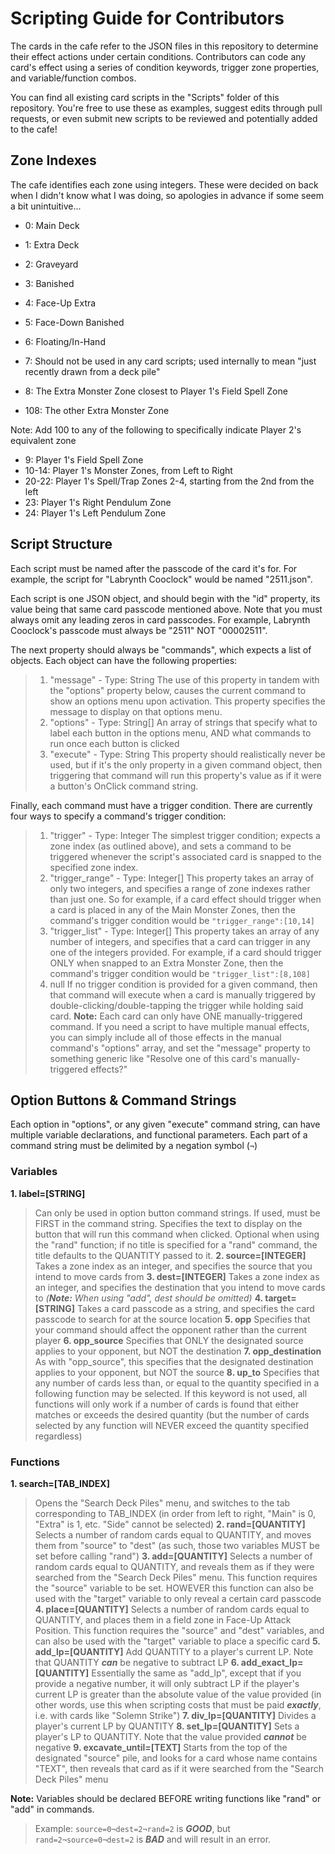 # Scripting Guide for Contributors
The cards in the cafe refer to the JSON files in this repository to determine their effect actions under certain conditions. Contributors can code any card's effect using a series of condition keywords, trigger zone properties, and variable/function combos.

You can find all existing card scripts in the "Scripts" folder of this repository. You're free to use these as examples, suggest edits through pull requests, or even submit new scripts to be reviewed and potentially added to the cafe!

## Zone Indexes
The cafe identifies each zone using integers. These were decided on back when I didn't know what I was doing, so apologies in advance if some seem a bit unintuitive...

 - 0: Main Deck
 - 1: Extra Deck
 - 2: Graveyard
 - 3: Banished
 - 4: Face-Up Extra
 - 5: Face-Down Banished
 - 6: Floating/In-Hand

 - 7: Should not be used in any card scripts; used internally to mean "just recently drawn from a deck pile"

 - 8: The Extra Monster Zone closest to Player 1's Field Spell Zone
 - 108: The other Extra Monster Zone

Note: Add 100 to any of the following to specifically indicate Player 2's equivalent zone
 - 9: Player 1's Field Spell Zone
 - 10-14: Player 1's Monster Zones, from Left to Right
 - 20-22: Player 1's Spell/Trap Zones 2-4, starting from the 2nd from the left
 - 23: Player 1's Right Pendulum Zone
 - 24: Player 1's Left Pendulum Zone

## Script Structure
Each script must be named after the passcode of the card it's for. For example, the script for "Labrynth Cooclock" would be named "2511.json".

Each script is one JSON object, and should begin with the "id" property, its value being that same card passcode mentioned above. Note that you must always omit any leading zeros in card passcodes. For example, Labrynth Cooclock's passcode must always be "2511" NOT "00002511".

The next property should always be "commands", which expects a list of objects. Each object can have the following properties:
> 1. "message" - Type: String
> The use of this property in tandem with the "options" property below, causes the current command to show an options menu upon activation. This property specifies the message to display on that options menu.
> 2. "options" - Type: String[]
> An array of strings that specify what to label each button in the options menu, AND what commands to run once each button is clicked
> 3. "execute" - Type: String
> This property should realistically never be used, but if it's the only property in a given command object, then triggering that command will run this property's value as if it were a button's OnClick command string.

Finally, each command must have a trigger condition. There are currently four ways to specify a command's trigger condition:
> 1. "trigger" - Type: Integer
> The simplest trigger condition; expects a zone index (as outlined above), and sets a command to be triggered whenever the script's associated card is snapped to the specified zone index.
> 2. "trigger_range" - Type: Integer[]
> This property takes an array of only two integers, and specifies a range of zone indexes rather than just one. So for example, if a card effect should trigger when a card is placed in any of the Main Monster Zones, then the command's trigger condition would be `"trigger_range":[10,14]`
> 3. "trigger_list" - Type: Integer[]
> This property takes an array of any number of integers, and specifies that a card can trigger in any one of the integers provided. For example, if a card should trigger ONLY when snapped to an Extra Monster Zone, then the command's trigger condition would be `"trigger_list":[8,108]`
> 4. null
> If no trigger condition is provided for a given command, then that command will execute when a card is manually triggered by double-clicking/double-tapping the trigger while holding said card. 
> **Note:** Each card can only have ONE manually-triggered command. If you need a script to have multiple manual effects, you can simply include all of those effects in the manual command's "options" array, and set the "message" property to something generic like "Resolve one of this card's manually-triggered effects?"

## Option Buttons & Command Strings
Each option in "options", or any given "execute" command string, can have multiple variable declarations, and functional parameters. Each part of a command string must be delimited by a negation symbol (`¬`)

### Variables
**1. label=[STRING]**
> Can only be used in option button command strings. If used, must be FIRST in the command string. Specifies the text to display on the button that will run this command when clicked. Optional when using the "rand" function; if no title is specified for a "rand" command, the title defaults to the QUANTITY passed to it.
**2. source=[INTEGER]**
> Takes a zone index as an integer, and specifies the source that you intend to move cards from
**3. dest=[INTEGER]**
> Takes a zone index as an integer, and specifies the destination that you intend to move cards to
> *(**Note:** When using "add", dest should be omitted)*
**4. target=[STRING]**
> Takes a card passcode as a string, and specifies the card passcode to search for at the source location
**5. opp**
> Specifies that your command should affect the opponent rather than the current player
**6. opp_source**
> Specifies that ONLY the designated source applies to your opponent, but NOT the destination
**7. opp_destination**
> As with "opp_source", this specifies that the designated destination applies to your opponent, but NOT the source
**8. up_to**
> Specifies that any number of cards less than, or equal to the quantity specified in a following function may be selected. If this keyword is not used, all functions will only work if a number of cards is found that either matches or exceeds the desired quantity (but the number of cards selected by any function will NEVER exceed the quantity specified regardless)

### Functions
**1. search=[TAB_INDEX]**
> Opens the "Search Deck Piles" menu, and switches to the tab corresponding to TAB_INDEX (in order from left to right, "Main" is 0, "Extra" is 1, etc. "Side" cannot be selected)
**2. rand=[QUANTITY]**
> Selects a number of random cards equal to QUANTITY, and moves them from "source" to "dest" (as such, those two variables MUST be set before calling "rand")
**3. add=[QUANTITY]**
> Selects a number of random cards equal to QUANTITY, and reveals them as if they were searched from the "Search Deck Piles" menu. This function requires the "source" variable to be set. HOWEVER this function can also be used with the "target" variable to only reveal a certain card passcode
**4. place=[QUANTITY]**
> Selects a number of random cards equal to QUANTITY, and places them in a field zone in Face-Up Attack Position. This function requires the "source" and "dest" variables, and can also be used with the "target" variable to place a specific card
**5. add_lp=[QUANTITY]**
> Add QUANTITY to a player's current LP. Note that QUANTITY ***can*** be negative to subtract LP
**6. add_exact_lp=[QUANTITY]**
> Essentially the same as "add_lp", except that if you provide a negative number, it will only subtract LP if the player's current LP is greater than the absolute value of the value provided (in other words, use this when scripting costs that must be paid ***exactly***, i.e. with cards like "Solemn Strike")
**7. div_lp=[QUANTITY]**
> Divides a player's current LP by QUANTITY
**8. set_lp=[QUANTITY]**
> Sets a player's LP to QUANTITY. Note that the value provided ***cannot*** be negative
**9. excavate_until=[TEXT]**
> Starts from the top of the designated "source" pile, and looks for a card whose name contains "TEXT", then reveals that card as if it were searched from the "Search Deck Piles" menu

**Note:** Variables should be declared BEFORE writing functions like "rand" or "add" in commands.
> Example: `source=0¬dest=2¬rand=2` is ***GOOD***, but `rand=2¬source=0¬dest=2` is ***BAD*** and will result in an error.

